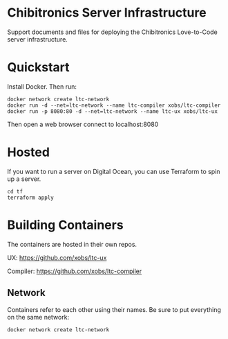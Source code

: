 Chibitronics Server Infrastructure
===========================

Support documents and files for deploying the Chibitronics Love-to-Code
server infrastructure.


Quickstart
==========

Install Docker.  Then run:

    docker network create ltc-network
    docker run -d --net=ltc-network --name ltc-compiler xobs/ltc-compiler
    docker run -p 8080:80 -d --net=ltc-network --name ltc-ux xobs/ltc-ux

Then open a web browser connect to localhost:8080

Hosted
======

If you want to run a server on Digital Ocean, you can use Terraform to spin up a server.

    cd tf
    terraform apply


Building Containers
===================

The containers are hosted in their own repos.


UX: https://github.com/xobs/ltc-ux

Compiler: https://github.com/xobs/ltc-compiler

Network
-------

Containers refer to each other using their names.  Be sure to put everything on the same network:

    docker network create ltc-network
